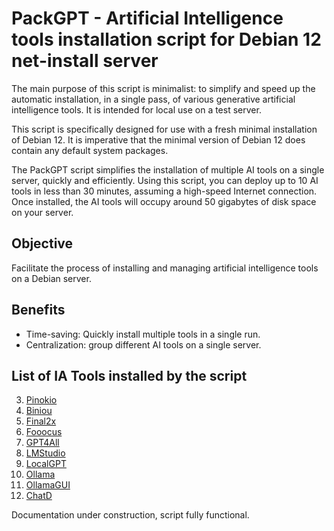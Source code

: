 # PackGPT - Artificial Intelligence tools installation script for Debian 12 net-install server

The main purpose of this script is minimalist: to simplify and speed up the automatic installation, in a single pass, of various generative artificial intelligence tools. It is intended for local use on a test server.

This script is specifically designed for use with a fresh minimal installation of Debian 12. It is imperative that the minimal version of Debian 12 does contain any default system packages.

The PackGPT script simplifies the installation of multiple AI tools on a single server, quickly and efficiently. Using this script, you can deploy up to 10 AI tools in less than 30 minutes, assuming a high-speed Internet connection. Once installed, the AI tools will occupy around 50 gigabytes of disk space on your server.

## Objective

Facilitate the process of installing and managing artificial intelligence tools on a Debian server.

## Benefits

- Time-saving: Quickly install multiple tools in a single run.
- Centralization: group different AI tools on a single server.

## List of IA Tools installed by the script

3. [Pinokio](lien_vers_la_documentation)
4. [Biniou](lien_vers_la_documentation)
5. [Final2x](lien_vers_la_documentation)
6. [Fooocus](lien_vers_la_documentation)
7. [GPT4All](lien_vers_la_documentation)
8. [LMStudio](lien_vers_la_documentation)
9. [LocalGPT](lien_vers_la_documentation)
10. [Ollama](lien_vers_la_documentation)
11. [OllamaGUI](lien_vers_la_documentation)
12. [ChatD](lien_vers_la_documentation)

Documentation under construction, script fully functional.
